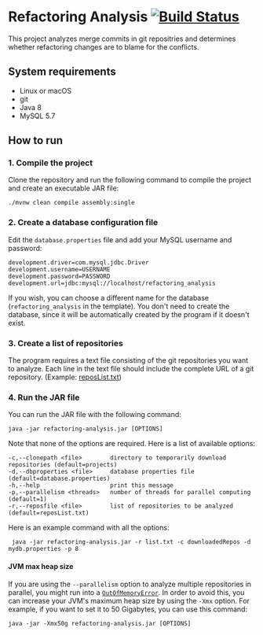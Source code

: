 # Refactoring Analysis [![Build Status](https://travis-ci.com/ualberta-smr/code-mahmoudi-refactoring-analysis.svg?token=24uYxacbz7nEGNcMhkpg&branch=master)](https://travis-ci.com/ualberta-smr/code-mahmoudi-refactoring-analysis)
This project analyzes merge commits in git repositries and determines whether refactoring changes are to blame for the conflicts.


## System requirements
* Linux or macOS
* git
* Java 8
* MySQL 5.7

## How to run

### 1. Compile the project
Clone the repository and run the following command to compile the project and create an executable JAR file:
```
./mvnw clean compile assembly:single
```

### 2. Create a database configuration file
Edit the `database.properties` file and add your MySQL username and password:
```
development.driver=com.mysql.jdbc.Driver
development.username=USERNAME
development.password=PASSWORD
development.url=jdbc:mysql://localhost/refactoring_analysis
```
If you wish, you can choose a different name for the database (`refactoring_analysis` in the template). You don't need to create the database, since it will be automatically created by the program if it doesn't exist.

### 3. Create a list of repositories
The program requires a text file consisting of the git repositories you want to analyze. Each line in the text file should   include the complete URL of a git repository. (Example: [reposList.txt](reposList.txt))

### 4. Run the JAR file
You can run the JAR file with the following command:
 ```
 java -jar refactoring-analysis.jar [OPTIONS]
 ```
 Note that none of the options are required. Here is a list of available options:
 ```
 -c,--clonepath <file>        directory to temporarily download repositories (default=projects)
 -d,--dbproperties <file>     database properties file (default=database.properties)
 -h,--help                    print this message
 -p,--parallelism <threads>   number of threads for parallel computing (default=1)
 -r,--reposfile <file>        list of repositories to be analyzed (default=reposList.txt)
 ```
 Here is an example command with all the options:
 ```
  java -jar refactoring-analysis.jar -r list.txt -c downloadedRepos -d mydb.properties -p 8 
 ```
 
 #### JVM max heap size
 If you are using the `--parallelism` option to analyze multiple repositories in parallel, you might run into a [`OutOfMemoryError`](https://docs.oracle.com/javase/8/docs/api/java/lang/OutOfMemoryError.html). In order to avoid this, you can increase your JVM's maximum heap size by using the `-Xmx` option. For example, if you want to set it to 50 Gigabytes, you can use this command:
```
java -jar -Xmx50g refactoring-analysis.jar [OPTIONS]
```
